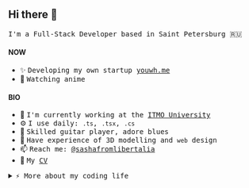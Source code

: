 ## Hi there 👋

<samp>I'm a Full-Stack Developer based in Saint Petersburg 🇷🇺</samp>

#### NOW

- ✨ <samp>Developing my own startup [youwh.me](https://youwh.me)</samp>
- 🎯 <samp>Watching anime</samp>

#### BIO

- 🏢 <samp>I'm currently working at the [ITMO University](https://itmo.ru)</samp>
- ⚙️ <samp>I use daily: `.ts`, `.tsx`, `.cs`</samp>
- 🎸 <samp>Skilled guitar player, adore blues</samp> 
- 🌱 <samp>Have experience of 3D modelling and `web` design</samp>
- 📫 <samp>Reach me: [@sashafromlibertalia](https://t.me/sashafromlibertalia)</samp>
- 🍪 <samp>My [CV](https://github.com/sashafromlibertalia/CV)</samp>


<details>
<summary><samp>⚡️ More about my coding life</samp></summary>
<br />

<img src="/github-metrics.svg" height="100%">

</details>
